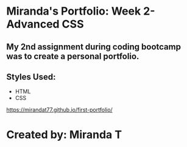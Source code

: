# Miranda's Portfolio: Week 2-Advanced CSS

## My 2nd assignment during coding bootcamp was to create a personal portfolio.

## Styles Used:
 
 * HTML
 * CSS

https://mirandat77.github.io/first-portfolio/

# Created by: Miranda T

